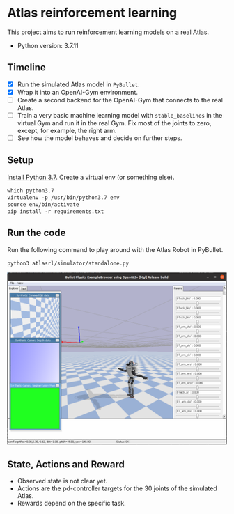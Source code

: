 # Atlas reinforcement learning

This project aims to run reinforcement learning models on a real Atlas.

- Python version: 3.7.11

## Timeline

- [x] Run the simulated Atlas model in `PyBullet`.
- [x] Wrap it into an OpenAI-Gym environment.
- [ ] Create a second backend for the OpenAI-Gym that connects to the real Atlas.
- [ ] Train a very basic machine learning model with `stable_baselines` in the virtual Gym and run it in the real Gym. Fix most of the joints to zero, except, for example, the right arm.
- [ ] See how the model behaves and decide on further steps.

## Setup

[Install Python 3.7](https://linuxize.com/post/how-to-install-python-3-7-on-ubuntu-18-04/). Create a virtual env (or something else).

```console
which python3.7
virtualenv -p /usr/bin/python3.7 env
source env/bin/activate
pip install -r requirements.txt
```

## Run the code

Run the following command to play around with the Atlas Robot in PyBullet.

```console
python3 atlasrl/simulator/standalone.py
```

![alt text](docs/AtlasInPyBullet.png)

## State, Actions and Reward

- Observed state is not clear yet.
- Actions are the pd-controller targets for the 30 joints of the simulated Atlas.
- Rewards depend on the specific task.
